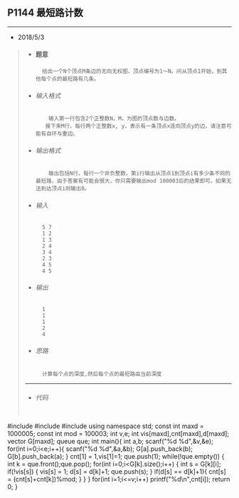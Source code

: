 ## P1144 最短路计数
---  

* 2018/5/3
>		
> *   #### 题意  
>       	给出一个N个顶点M条边的无向无权图，顶点编号为1～N。问从顶点1开始，到其他每个点的最短路有几条。
> 
> *   ###### 输入格式
>       	  输入第一行包含2个正整数N，M，为图的顶点数与边数。
>		     接下来M行，每行两个正整数x, y，表示有一条顶点x连向顶点y的边，请注意可能有自环与重边。
> *   ######  输出格式
>       	  输出包括N行，每行一个非负整数，第i行输出从顶点1到顶点i有多少条不同的最短路，由于答案有可能会很大，你只需要输出mod 100003后的结果即可。如果无法到达顶点i则输出0。
>
> *	  ######  输入
>			5 7
>			1 2
>			1 3
>			2 4
>			3 4
>			2 3
>			4 5
>			4 5
>        
> *   ######  输出
>        	1
>			1
>			1
>			2
>			4
>
>
> *   ###### 思路
>			计算每个点的深度,然后每个点的最短路由当前深度
>---       
> *   ###### 代码
>       
>   ```cpp
#include <cstdio>
#include <queue>
#include <vector>
using namespace std;
const int maxd = 1000005;
const int mod = 100003;
int v,e;
int vis[maxd],cnt[maxd],d[maxd];
vector<int> G[maxd];
queue<int> que;
int main(){
    int a,b;
    scanf("%d %d",&v,&e);
    for(int i=0;i<e;i++){
        scanf("%d %d",&a,&b);
        G[a].push_back(b);
        G[b].push_back(a);
    }
    cnt[1] = 1,vis[1]=1;
    que.push(1);
    while(!que.empty())
    {
        int k = que.front();que.pop();
        for(int i=0;i<G[k].size();i++)
        {
            int s = G[k][i];
            if(!vis[s])
            {
                vis[s] = 1;
                d[s] = d[k]+1;
                que.push(s);
            }
            if(d[s] == d[k]+1){
                cnt[s] = (cnt[s]+cnt[k])%mod;
            }
        }
    }
    for(int i=1;i<=v;i++)
        printf("%d\n",cnt[i]);
    return 0;
}
 ```